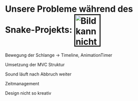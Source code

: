 <h1> Unsere Probleme während des Snake-Projekts:   
<img src="https://images.emojiterra.com/openmoji/v13.1/512px/1f622.png" height="100" width="80" alt="Bild kann nicht geladen werden." border="3" align="center"></h1>





<p> Bewegung der Schlange -> Timeline, AnimationTimer </p> 
<p> Umsetzung der MVC Struktur </p> 
<p> Sound läuft nach Abbruch weiter</p> 
<p> Zeitmanagement</p> 
<p> Design nicht so kreativ </p> 

